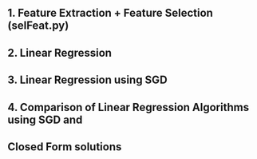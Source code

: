 ## 1. Feature Extraction + Feature Selection (selFeat.py)
## 2. Linear Regression
## 3. Linear Regression using SGD
## 4. Comparison of Linear Regression Algorithms using SGD and
## Closed Form solutions
